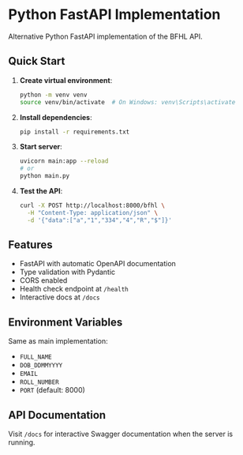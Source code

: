 # Python FastAPI Implementation

Alternative Python FastAPI implementation of the BFHL API.

## Quick Start

1. **Create virtual environment**:

   ```bash
   python -m venv venv
   source venv/bin/activate  # On Windows: venv\Scripts\activate
   ```

2. **Install dependencies**:

   ```bash
   pip install -r requirements.txt
   ```

3. **Start server**:

   ```bash
   uvicorn main:app --reload
   # or
   python main.py
   ```

4. **Test the API**:
   ```bash
   curl -X POST http://localhost:8000/bfhl \
     -H "Content-Type: application/json" \
     -d '{"data":["a","1","334","4","R","$"]}'
   ```

## Features

- FastAPI with automatic OpenAPI documentation
- Type validation with Pydantic
- CORS enabled
- Health check endpoint at `/health`
- Interactive docs at `/docs`

## Environment Variables

Same as main implementation:

- `FULL_NAME`
- `DOB_DDMMYYYY`
- `EMAIL`
- `ROLL_NUMBER`
- `PORT` (default: 8000)

## API Documentation

Visit `/docs` for interactive Swagger documentation when the server is running.
